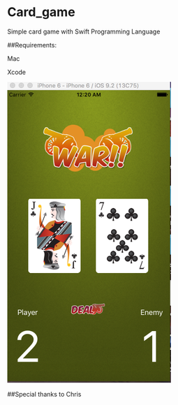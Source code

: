 # Card_game
Simple card game with Swift Programming Language

##Requirements:

  Mac
  
  Xcode


![Screenshot](Layout.png)
  
##Special thanks to Chris
  
